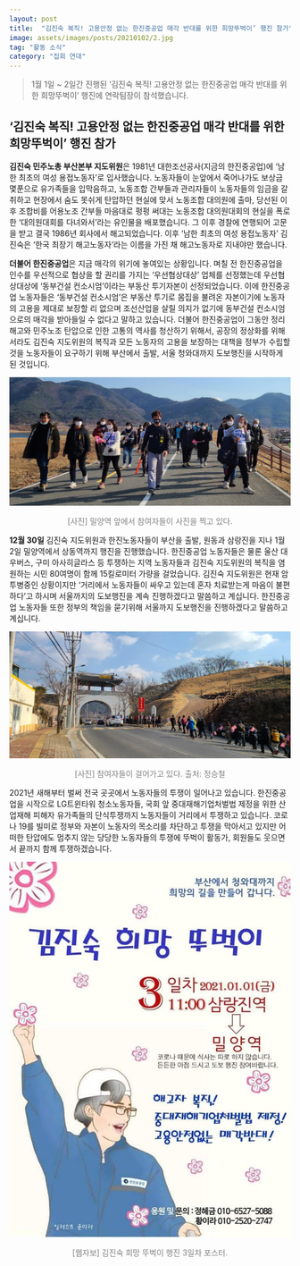 ```yaml
---
layout: post
title:  "김진숙 복직! 고용안정 없는 한진중공업 매각 반대를 위한 희망뚜벅이’ 행진 참가"
image: assets/images/posts/20210102/2.jpg
tag: "활동 소식"
category: "집회 연대"
---
```

> 1월 1일 ~ 2일간 진행된 ‘김진숙 복직! 고용안정 없는 한진중공업 매각 반대를 위한 희망뚜벅이’ 행진에 연락팀장이 참석했습니다.


## ‘김진숙 복직! 고용안정 없는 한진중공업 매각 반대를 위한 희망뚜벅이’ 행진 참가

**김진숙 민주노총 부산본부 지도위원**은 1981년 대한조선공사(지금의 한진중공업)에 ‘남한 최초의 여성 용접노동자’로 입사했습니다. 노동자들이 눈앞에서 죽어나가도 보상금 몇푼으로 유가족들을 입막음하고, 노동조합 간부들과 관리자들이 노동자들의 임금을 갈취하고 현장에서 숨도 못쉬게 탄압하던 현실에 맞서 노동조합 대의원에 출마, 당선된 이후 조합비를 어용노조 간부들 마음대로 펑펑 써대는 노동조합 대의원대회의 현실을 폭로한 ‘대의원대회를 다녀와서’라는 유인물을 배포했습니다. 그 이후 경찰에 연행되어 고문을 받고 결국 1986년 회사에서 해고되었습니다. 이후 ‘남한 최초의 여성 용접노동자’ 김진숙은 ‘한국 최장기 해고노동자’라는 이름을 가진 채 해고노동자로 지내야만 했습니다.

**더불어 한진중공업**은 지금 매각의 위기에 놓여있는 상황입니다. 며칠 전 한진중공업을 인수를 우선적으로 협상을 할 권리를 가지는 ‘우선협상대상’ 업체를 선정했는데 우선협상대상에 ‘동부건설 컨소시엄’이라는 부동산 투기자본이 선정되었습니다. 이에 한진중공업 노동자들은 ‘동부건설 컨소시엄’은 부동산 투기로 몸집을 불려온 자본이기에 노동자의 고용을 제대로 보장할 리 없으며 조선산업을 살릴 의지가 없기에 동부건설 컨소시엄으로의 매각을 받아들일 수 없다고 말하고 있습니다. 더불어 한진중공업이 그동안 정리해고와 민주노조 탄압으로 인한 고통의 역사를 청산하기 위해서, 공장의 정상화를 위해서라도 김진숙 지도위원의 복직과 모든 노동자의 고용을 보장하는 대책을 정부가 수립할 것을 노동자들이 요구하기 위해 부산에서 출발, 서울 청와대까지 도보행진을 시작하게 된 것입니다.

<div style="text-align: center;">
<p class="mb-5"><img class="shadow-lg" src="/assets/images/posts/20210102/1.jpg"/></p>
</div>
<p style="color:grey; text-align:center;">[사진] 밀양역 앞에서 참여자들이 사진을 찍고 있다.</p>		


**12월 30일** 김진숙 지도위원과 한진노동자들이 부산을 출발, 원동과 삼랑진을 지나 1월 2일 밀양역에서 상동역까지 행진을 진행했습니다. 한진중공업 노동자들은 물론 울산 대우버스, 구미 아사히글라스 등 투쟁하는 지역 노동자들과 김진숙 지도위원의 복직을 염원하는 시민 80여명이 함께 15킬로미터 가량을 걸었습니다. 김진숙 지도위원은 현재 암 투병중인 상황이지만 ‘거리에서 노동자들이 싸우고 있는데 혼자 치료받는게 마음이 불편하다’고 하시며 서울까지의 도보행진을 계속 진행하겠다고 말씀하고 계십니다. 한진중공업 노동자들 또한 정부의 책임을 묻기위해 서울까지 도보행진을 진행하겠다고 말씀하고 계십니다.

<div style="text-align: center;">
<p class="mb-5"><img class="shadow-lg" src="/assets/images/posts/20210102/3.jpg" alt="" /></p>
</div>
<p style="color:grey; text-align:center;">[사진] 참여자들이 걸어가고 있다. 출처: 정승철</p>		



2021년 새해부터 벌써 전국 곳곳에서 노동자들의 투쟁이 일어나고 있습니다. 한진중공업을 시작으로 LG트윈타워 청소노동자들, 국회 앞 중대재해기업처벌법 제정을 위한 산업재해 피해자 유가족들의 단식투쟁까지 노동자들이 거리에서 투쟁하고 있습니다. 코로나 19를 빌미로 정부와 자본이 노동자의 목소리를 차단하고 투쟁을 막아서고 있지만 어떠한 탄압에도 멈추지 않는 당당한 노동자들의 투쟁에 뚜벅이 활동가, 회원들도 웃으면서 끝까지 함께 투쟁하겠습니다.

<div style="text-align: center;">
<p class="mb-5"><img class="shadow-lg" src="/assets/images/posts/20210102/4.jpg"/></p>
</div>
<p style="color:grey; text-align:center;">[웹자보] 김진숙 희망 뚜벅이 행진 3일차 포스터. </p>		
